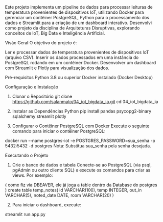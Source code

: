 Este projeto implementa um pipeline de dados para processar leituras de temperatura provenientes de dispositivos IoT, utilizando Docker para gerenciar um contêiner PostgreSQL, Python para o processamento dos dados e Streamlit para a criação de um dashboard interativo.
Desenvolvi como projeto da disciplina de Arquiteturas Disruptivas, explorando conceitos de IoT, Big Data e Inteligência Artificial.

Visão Geral
O objetivo do projeto é:

Ler e processar dados de temperatura provenientes de dispositivos IoT (arquivo CSV).
Inserir os dados processados em uma instância do PostgreSQL rodando em um contêiner Docker.
Desenvolver um dashboard com Streamlit e Plotly para visualização dos dados.

Pré-requisitos
Python 3.8 ou superior
Docker instalado (Docker Desktop)

Configuração e Instalação
1. Clonar o Repositório
git clone https://github.com/salanmato/04_iot_bigdata_ia.git
cd 04_iot_bigdata_ia

2. Instalar as Dependências Python
pip install pandas psycopg2-binary sqlalchemy streamlit plotly

3. Configurar o Contêiner PostgreSQL com Docker
Execute o seguinte comando para iniciar o contêiner PostgreSQL:

docker run --name postgres-iot -e POSTGRES_PASSWORD=sua_senha -p 5432:5432 -d postgres
Nota: Substitua sua_senha pela senha desejada.

Executando o Projeto
1. Crie o banco de dados e tabela
Conecte-se ao PostgreSQL (via psql, pgAdmin ou outro cliente SQL) e execute os comandos para criar as views. Por exemplo:

( como fiz via DBEAVER, ele já joga a table dentro da Database do postgres )
create table temp_notes(
id VARCHAR(100),
temp INTEGER,
out_in VARCHAR(5),
noted_date DATE,
room VARCHAR(20)
)


2. Para iniciar o dashboard, execute:

streamlit run app.py